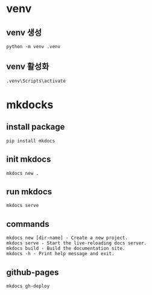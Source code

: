 
# venv

## venv 생성
```
python -m venv .venv
```

## venv 활성화
```
.venv\Scripts\activate
```

# mkdocks

## install package
```
pip install mkdocs
```

## init mkdocs
```
mkdocs new .
```
## run mkdocs
```
mkdocs serve
```

## commands
```
mkdocs new [dir-name] - Create a new project.
mkdocs serve - Start the live-reloading docs server.
mkdocs build - Build the documentation site.
mkdocs -h - Print help message and exit.
```

## github-pages
```
mkdocs gh-deploy
```

